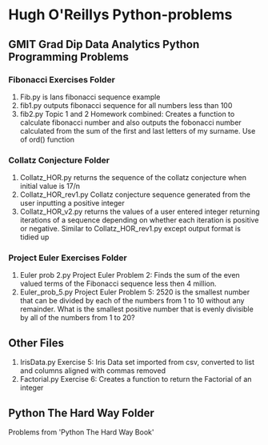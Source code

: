 # Hugh O'Reillys Python-problems
## GMIT Grad Dip Data Analytics Python Programming Problems

### Fibonacci Exercises Folder
1.  Fib.py is Ians fibonacci sequence example
2.  fib1.py outputs fibonacci sequence for all numbers less than 100
3.  fib2.py Topic 1 and 2 Homework combined: Creates a function to calculate fibonacci number and also outputs the fobonacci number     calculated from the sum of the first and last letters of my surname. Use of ord() function

### Collatz Conjecture Folder
1. Collatz_HOR.py returns the sequence of the collatz conjecture when initial value is 17/n
2.  Collatz_HOR_rev1.py Collatz conjecture sequence generated from the user inputting a positive integer
3.  Collatz_HOR_v2.py returns the values of a user entered integer returning iterations of a sequence depending on whether each iteration is positive or negative. Similar to Collatz_HOR_rev1.py except  output format is tidied up

### Project Euler Exercises Folder
1.  Euler prob 2.py Project Euler Problem 2: Finds the sum of the even valued terms of the Fibonacci sequence less then 4 million.
2.  Euler_prob_5.py Project Euler Problem 5: 2520 is the smallest number that can be divided by each of the numbers from 1 to 10 without any remainder. What is the smallest positive number that is evenly divisible by all of the numbers from 1 to 20?


## Other Files
1.  IrisData.py Exercise 5: Iris Data set imported from csv, converted to list and columns aligned with commas removed
1.  Factorial.py Exercise 6: Creates a function to return the Factorial of an integer
## Python The Hard Way Folder
Problems from 'Python The Hard Way Book'